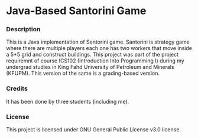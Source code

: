 # Java-Based Santorini Game
### Description<br>
This is a Java implementation of Sentorini game. Santorini is strategy game where there are multiple players each one has two workers that move inside a 5*5 grid and construct buildings. This project was part of the project requiremnt of course ICS102 (Introduction Into Programming I) during my undergrad studies in King Fahd University of Petroleum and Minerals (KFUPM). This version of the same is a grading-based version.

### Credits<br>
It has been done by three students (including me).

### License<br>
This project is licensed under GNU General Public License v3.0 license.
